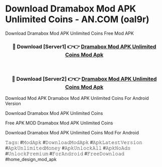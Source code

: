 # Download Dramabox Mod APK Unlimited Coins - AN.COM (oal9r)
Download Dramabox Mod APK Unlimited Coins Free Mod APK

<div align="center">
<h3>🔴 Download [Server1] 👉👉 <a href="https://apkcomod.com?title=Dramabox_Mod_APK_Unlimited_Coins">Dramabox Mod APK Unlimited Coins Mod Apk</a></h3><br>

<h3>🔴 Download [Server2] 👉👉 <a href="https://apkcomod.com?title=Dramabox_Mod_APK_Unlimited_Coins">Dramabox Mod APK Unlimited Coins Mod Apk</a></h3>
</div>


Download Mod APK Dramabox Mod APK Unlimited Coins For Android Version

Download Dramabox Mod APK Unlimited Coins 

Free APK MOD Dramabox Mod APK Unlimited Coins 

Download Dramabox Mod APK Unlimited Coins Mod For Android

𝚃𝚊𝚐𝚜: #𝙼𝚘𝚍𝙰𝚙𝚔 #𝙳𝚘𝚠𝚗𝚕𝚘𝚊𝚍𝙼𝚘𝚍𝙰𝚙𝚔 #𝙰𝚙𝚔𝙻𝚊𝚝𝚎𝚜𝚝𝚅𝚎𝚛𝚜𝚒𝚘𝚗 #𝙰𝚙𝚔𝚄𝚗𝚕𝚒𝚖𝚒𝚝𝚎𝚍𝙼𝚘𝚗𝚎𝚢 #𝙰𝚙𝚔𝚄𝚗𝚕𝚘𝚌𝚔𝙰𝚕𝚕 #𝙰𝚙𝚔𝙽𝚘𝙰𝚍𝚜 #𝚄𝚗𝚕𝚘𝚌𝚔𝙿𝚛𝚎𝚖𝚒𝚞𝚖 #𝙵𝚘𝚛𝙰𝚗𝚍𝚛𝚘𝚒𝚍 #𝙵𝚛𝚎𝚎𝙳𝚘𝚠𝚗𝚕𝚘𝚊𝚍 #home_design_mod_apk